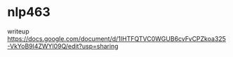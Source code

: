 # nlp463

writeup
https://docs.google.com/document/d/1IHTFQTVC0WGUB6cvFvCPZkoa325-VkYoB9l4ZWYl09Q/edit?usp=sharing
